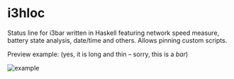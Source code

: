 # i3hloc

Status line for i3bar written in Haskell featuring network speed measure, battery state analysis, date/time and others. Allows pinning custom scripts.

Preview example: (yes, it is long and thin – sorry, this is a _bar_)

![example](https://user-images.githubusercontent.com/35342116/53668565-74811400-3c74-11e9-814f-422692909c0c.jpg)
